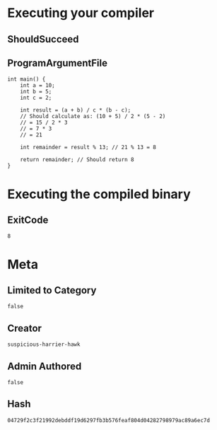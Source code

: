 # Executing your compiler

## ShouldSucceed

## ProgramArgumentFile

```
int main() {
    int a = 10;
    int b = 5;
    int c = 2;
    
    int result = (a + b) / c * (b - c);
    // Should calculate as: (10 + 5) / 2 * (5 - 2)
    // = 15 / 2 * 3
    // = 7 * 3
    // = 21
    
    int remainder = result % 13; // 21 % 13 = 8
    
    return remainder; // Should return 8
}
```

# Executing the compiled binary

## ExitCode

```
8
```

# Meta

## Limited to Category

```
false
```

## Creator

```
suspicious-harrier-hawk
```

## Admin Authored

```
false
```

## Hash

```
04729f2c3f21992debddf19d6297fb3b576feaf804d04282798979ac89a6ec7d
```
